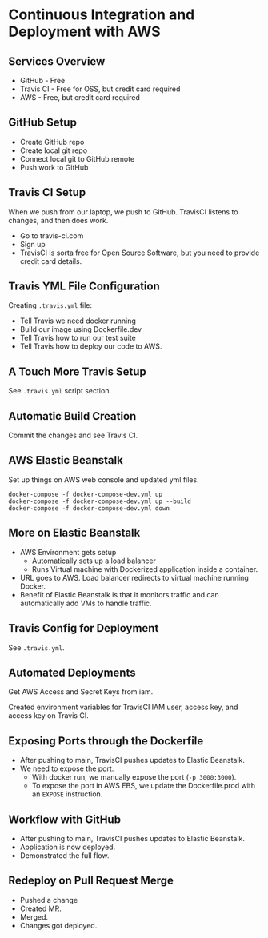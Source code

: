 # Continuous Integration and Deployment with AWS

## Services Overview

* GitHub - Free
* Travis CI - Free for OSS, but credit card required
* AWS - Free, but credit card required

## GitHub Setup

* Create GitHub repo
* Create local git repo
* Connect local git to GitHub remote
* Push work to GitHub

## Travis CI Setup

When we push from our laptop, we push to GitHub. TravisCI listens to changes, and then does work.

* Go to travis-ci.com
* Sign up
* TravisCI is sorta free for Open Source Software, but you need to provide credit card details.

## Travis YML File Configuration

Creating `.travis.yml` file:
* Tell Travis we need docker running
* Build our image using Dockerfile.dev
* Tell Travis how to run our test suite
* Tell Travis how to deploy our code to AWS.

## A Touch More Travis Setup

See `.travis.yml` script section.

## Automatic Build Creation

Commit the changes and see Travis CI.

## AWS Elastic Beanstalk

Set up things on AWS web console and updated yml files.

```
docker-compose -f docker-compose-dev.yml up
docker-compose -f docker-compose-dev.yml up --build
docker-compose -f docker-compose-dev.yml down
```

## More on Elastic Beanstalk

* AWS Environment gets setup
  * Automatically sets up a load balancer
  * Runs Virtual machine with Dockerized application inside a container.
* URL goes to AWS. Load balancer redirects to virtual machine running Docker.
* Benefit of Elastic Beanstalk is that it monitors traffic and can automatically add VMs to handle traffic.

## Travis Config for Deployment

See `.travis.yml`.

## Automated Deployments

Get AWS Access and Secret Keys from iam.

Created environment variables for TravisCI IAM user, access key, and access key on Travis CI.

## Exposing Ports through the Dockerfile

* After pushing to main, TravisCI pushes updates to Elastic Beanstalk.
* We need to expose the port.
  * With docker run, we manually expose the port (`-p 3000:3000`).
  * To expose the port in AWS EBS, we update the Dockerfile.prod with an `EXPOSE` instruction.

## Workflow with GitHub

* After pushing to main, TravisCI pushes updates to Elastic Beanstalk.
* Application is now deployed.
* Demonstrated the full flow.

## Redeploy on Pull Request Merge

* Pushed a change
* Created MR.
* Merged.
* Changes got deployed.
